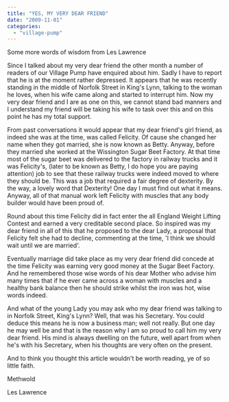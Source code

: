 ```yaml
---
title: "YES, MY VERY DEAR FRIEND"
date: "2009-11-01"
categories: 
  - "village-pump"
---
```


Some more words of wisdom from Les Lawrence

Since I talked about my very dear friend the other month a number of readers of our Village Pump have enquired about him. Sadly I have to report that he is at the moment rather depressed. It appears that he was recently standing in the middle of Norfolk Street in King's Lynn, talking to the woman he loves, when his wife came along and started to interrupt him. Now my very dear friend and I are as one on this, we cannot stand bad manners and I understand my friend will be taking his wife to task over this and on this point he has my total support.

From past conversations it would appear that my dear friend's girl friend, as indeed she was at the time, was called Felicity. Of cause she changed her name when they got married, she is now known as Betty. Anyway, before they married she worked at the Wissington Sugar Beet Factory. At that time most of the sugar beet was delivered to the factory in railway trucks and it was Felicity's, (later to be known as Betty, I do hope you are paying attention) job to see that these railway trucks were indeed moved to where they should be. This was a job that required a fair degree of dexterity. By the way, a lovely word that Dexterity! One day I must find out what it means. Anyway, all of that manual work left Felicity with muscles that any body builder would have been proud of.

Round about this time Felicity did in fact enter the all England Weight Lifting Contest and earned a very creditable second place. So inspired was my dear friend in all of this that he proposed to the dear Lady, a proposal that Felicity felt she had to decline, commenting at the time, 'I think we should wait until we are married'.

Eventually marriage did take place as my very dear friend did concede at the time Felicity was earning very good money at the Sugar Beet Factory. And he remembered those wise words of his dear Mother who advise him many times that if he ever came across a woman with muscles and a healthy bank balance then he should strike whilst the iron was hot, wise words indeed.

And what of the young Lady you may ask who my dear friend was talking to in Norfolk Street, King's Lynn? Well, that was his Secretary. You could deduce this means he is now a business man; well not really. But one day he may well be and that is the reason why I am so proud to call him my very dear friend. His mind is always dwelling on the future, well apart from when he's with his Secretary, when his thoughts are very often on the present.

And to think you thought this article wouldn't be worth reading, ye of so little faith.

Methwold

Les Lawrence
